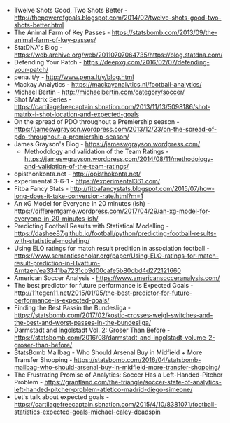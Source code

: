  - Twelve Shots Good, Two Shots Better - http://thepowerofgoals.blogspot.com/2014/02/twelve-shots-good-two-shots-better.html  
- The Animal Farm of Key Passes - https://statsbomb.com/2013/09/the-animal-farm-of-key-passes/  
- StatDNA's Blog - https://web.archive.org/web/20110707064735/https://blog.statdna.com/  
- Defending Your Patch - https://deepxg.com/2016/02/07/defending-your-patch/  
- pena.lt/y - http://www.pena.lt/y/blog.html
- Mackay Analytics - https://mackayanalytics.nl/football-analytics/
- Michael Bertin - http://michaelbertin.com/category/soccer/
- Shot Matrix Series - https://cartilagefreecaptain.sbnation.com/2013/11/13/5098186/shot-matrix-i-shot-location-and-expected-goals
- On the spread of PDO throughout a Premiership season - https://jameswgrayson.wordpress.com/2013/12/23/on-the-spread-of-pdo-throughout-a-premiership-season/
- James Grayson's Blog - https://jameswgrayson.wordpress.com/
  - Methodology and validation of the Team Ratings - https://jameswgrayson.wordpress.com/2014/08/11/methodology-and-validation-of-the-team-ratings/
- opisthonkonta.net - http://opisthokonta.net/
- experimental 3-6-1 - https://experimental361.com/
- Fitba Fancy Stats - http://fitbafancystats.blogspot.com/2015/07/how-long-does-it-take-conversion-rate.html?m=1
- An xG Model for Everyone in 20 minutes (ish) - https://differentgame.wordpress.com/2017/04/29/an-xg-model-for-everyone-in-20-minutes-ish/
- Predicting Football Results with Statistical Modelling - https://dashee87.github.io/football/python/predicting-football-results-with-statistical-modelling/
- Using ELO ratings for match result predition in association football - https://www.semanticscholar.org/paper/Using-ELO-ratings-for-match-result-prediction-in-Hvattum-Arntzen/ea3341ba7231cb9d00cafe5b80dbd4d272121660
- American Soccer Analysis - https://www.americansocceranalysis.com/
- The best predictor for future performance is Expected Goals - http://11tegen11.net/2015/01/05/the-best-predictor-for-future-performance-is-expected-goals/
- Finding the Best Passin the Bundesliga - https://statsbomb.com/2017/02/kostic-crosses-weigl-switches-and-the-best-and-worst-passes-in-the-bundesliga/
- Darmstadt and Ingolstadt Vol. 2: Groser Than Before - https://statsbomb.com/2016/08/darmstadt-and-ingolstadt-volume-2-groser-than-before/
- StatsBomb Mailbag - Who Should Arsenal Buy in Midfield + More Transfer Shopping - https://statsbomb.com/2016/04/statsbomb-mailbag-who-should-arsenal-buy-in-midfield-more-transfer-shopping/
- The Frustrating Promise of Analytics: Soccer Has a Left-Handed-Pitcher Problem - https://grantland.com/the-triangle/soccer-state-of-analytics-left-handed-pitcher-problem-atletico-madrid-diego-simeone/
- Let's talk about expected goals - https://cartilagefreecaptain.sbnation.com/2015/4/10/8381071/football-statistics-expected-goals-michael-caley-deadspin
